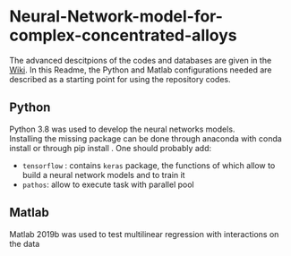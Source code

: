 # Neural-Network-model-for-complex-concentrated-alloys


The advanced descitpions of the codes and databases are given in the [Wiki](https://github.com/EliseGarel/Neural-Network-model-for-complex-concentrated-alloys/wiki).
In this Readme, the Python and Matlab configurations needed are described as a starting point for using the repository codes. 

## Python
Python 3.8 was used to develop the neural networks models.\
Installing the missing package can be done through anaconda with conda install <package> or through pip install <package>. One should probably add: 
  - ``tensorflow`` : contains ``keras`` package, the functions of which allow to build a neural network models and to train it
  - ``pathos``: allow to execute task with parallel pool

## Matlab
Matlab 2019b was used to test multilinear regression with interactions on the data
